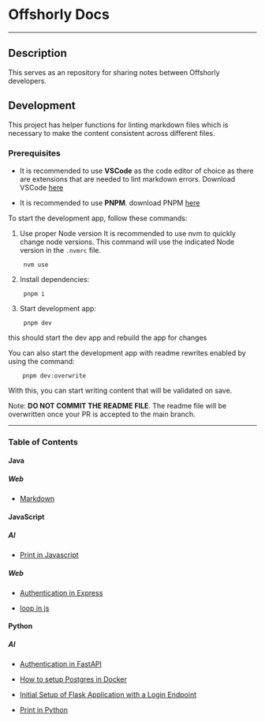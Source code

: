 # Offshorly Docs

---

## Description

This serves as an repository for sharing notes between Offshorly developers.

## Development

This project has helper functions for linting markdown files which is necessary to make the content consistent across different files.

### Prerequisites

- It is recommended to use **VSCode** as the code editor of choice as there are extensions that are needed to lint markdown errors. Download VSCode [here](https://code.visualstudio.com/download)

- It is recommended to use **PNPM**. download PNPM [here](https://pnpm.io/installation)

To start the development app, follow these commands:

1. Use proper Node version
    It is recommended to use nvm to quickly change node versions. This command will use the indicated Node version in the `.nvmrc` file.

        nvm use

2. Install dependencies:

        pnpm i

3. Start development app:

        pnpm dev

this should start the dev app and rebuild the app for changes

You can also start the development app with readme rewrites enabled by using the command:

        pnpm dev:overwrite

With this, you can start writing content that will be validated on save.

Note: **DO NOT COMMIT THE README FILE**. The readme file will be overwritten once your PR is accepted to the main branch.

---

### Table of Contents

#### Java

##### _Web_

- [Markdown](https://github.com/offshorly/offshorly-docs/tree/main/content/Java/Web/Markdown%20(907a343c-41ba-43d7-b3b1-57d72ee622dd).md)

#### JavaScript

##### _AI_

- [Print in Javascript](https://github.com/offshorly/offshorly-docs/tree/main/content/JavaScript/AI/Print%20in%20Javascript%20(a5279ac8-0c83-47f5-a421-c698713f8233).md)

##### _Web_

- [Authentication in Express](https://github.com/offshorly/offshorly-docs/tree/main/content/JavaScript/Web/Authentication%20in%20Express%20(f62186e0-1d99-4473-b8d3-4b21c6104754).md)

- [loop in js](https://github.com/offshorly/offshorly-docs/tree/main/content/JavaScript/Web/loop%20in%20js%20(df7dc5bf-9329-4d44-8f90-8e98298acd03).md)

#### Python

##### _AI_

- [Authentication in FastAPI](https://github.com/offshorly/offshorly-docs/tree/main/content/Python/AI/Authentication%20in%20FastAPI%20(f7242414-ebf7-4e60-a22a-632b4c59ef8c).md)

- [How to setup Postgres in Docker](https://github.com/offshorly/offshorly-docs/tree/main/content/Python/AI/How%20to%20setup%20Postgres%20in%20Docker%20(1f6bdb55-2d5f-4e98-9de3-304897dc0a6b).md)

- [Initial Setup of Flask Application with a Login Endpoint](https://github.com/offshorly/offshorly-docs/tree/main/content/Python/AI/Initial%20Setup%20of%20Flask%20Application%20with%20a%20Login%20Endpoint%20(5d090479-6053-444d-ad2b-d6e5afff84d1).md)

- [Print in Python](https://github.com/offshorly/offshorly-docs/tree/main/content/Python/AI/Print%20in%20Python%20(196fdc1c-9adc-46a4-8534-3c3d829e937b).md)
  
